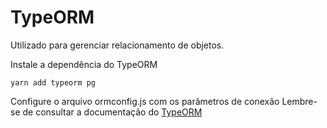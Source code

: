 # TypeORM

Utilizado para gerenciar relacionamento de objetos.

Instale a dependência do TypeORM
```
yarn add typeorm pg
```

Configure o arquivo ormconfig.js com os parâmetros de conexão
Lembre-se de consultar a documentação do [TypeORM](https://typeorm.io/#/)
